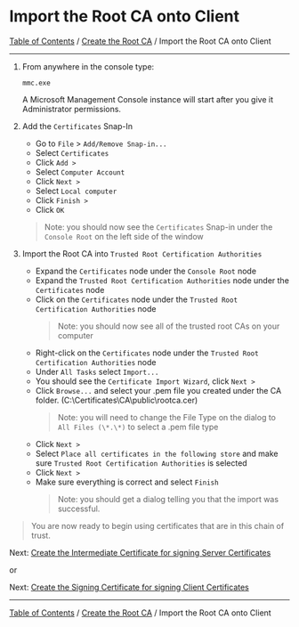 # Import the Root CA onto Client

[Table of Contents](../../README.md#table-of-contents) / [Create the Root CA](README.md) / Import the Root CA onto Client

---------------------------------------------------------------------------------------

1. From anywhere in the console type:

       mmc.exe

   A Microsoft Management Console instance will start after you give it Administrator permissions.

2. Add the `Certificates` Snap-In

   * Go to `File` > `Add/Remove Snap-in...`
   * Select `Certificates`
   * Click `Add >`
   * Select `Computer Account`
   * Click `Next >`
   * Select `Local computer`
   * Click `Finish >`
   * Click `OK`

   > Note: you should now see the `Certificates` Snap-in under the `Console Root` on the left side of the window

3. Import the Root CA into `Trusted Root Certification Authorities`

   * Expand the `Certificates` node under the `Console Root` node
   * Expand the `Trusted Root Certification Authorities` node under the `Certificates` node
   * Click on the `Certificates` node under the `Trusted Root Certification Authorities` node
     > Note: you should now see all of the trusted root CAs on your computer
   * Right-click on the `Certificates` node under the `Trusted Root Certification Authorities` node
   * Under `All Tasks` select `Import...`
   * You should see the `Certificate Import Wizard`, click `Next >`
   * Click `Browse...` and select your .pem file you created under the CA folder. (C:\Certificates\CA\public\rootca.cer)
     > Note: you will need to change the File Type on the dialog to `All Files (\*.\*)` to select a .pem file type
   * Click `Next >`
   * Select `Place all certificates in the following store` and make sure `Trusted Root Certification Authorities` is selected
   * Click `Next >`
   * Make sure everything is correct and select `Finish`
     > Note: you should get a dialog telling you that the import was successful.

> You are now ready to begin using certificates that are in this chain of trust.

Next: [Create the Intermediate Certificate for signing Server Certificates](Intermediate/README.md)

or

Next: [Create the Signing Certificate for signing Client Certificates](Signing/README.md)

---------------------------------------------------------------------------------------

[Table of Contents](../../README.md#table-of-contents) / [Create the Root CA](README.md) / Import the Root CA onto Client